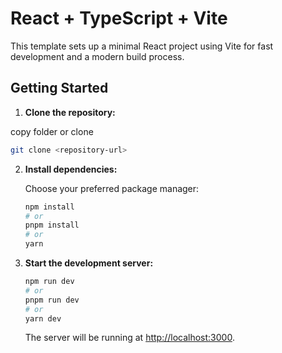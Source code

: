 # React + TypeScript + Vite

This template sets up a minimal React project using Vite for fast development and a modern build process.

## Getting Started

1. **Clone the repository:**

copy folder or clone

```bash
git clone <repository-url>
```

2. **Install dependencies:**

   Choose your preferred package manager:

   ```bash
   npm install
   # or
   pnpm install
   # or
   yarn
   ```

3. **Start the development server:**

   ```bash
   npm run dev
   # or
   pnpm run dev
   # or
   yarn dev
   ```

   The server will be running at [http://localhost:3000](http://localhost:3000).
